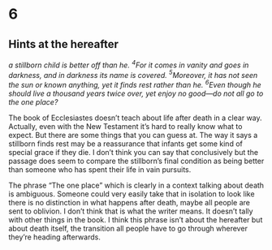# 6

## Hints at the hereafter 
*a stillborn child is better off than he. $^4$For it comes in vanity and goes in darkness, and in darkness its name is covered. $^5$Moreover, it has not seen the sun or known anything, yet it finds rest rather than he. $^6$Even though he should live a thousand years twice over, yet enjoy no good—do not all go to the one place?*  

The book of Ecclesiastes doesn’t teach about life after death in a clear way. Actually, even with the New Testament it’s hard to really know what to expect. But there are some things that you can guess at. The way it says a stillborn finds rest may be a reassurance that infants get some kind of special grace if they die. I don’t think you can say that conclusively but the passage does seem to compare the stillborn’s final condition as being better than someone who has spent their life in vain pursuits. 

The phrase “The one place” which is clearly in a context talking about death is ambiguous. Someone could very easily take that in isolation to look like there is no distinction in what happens after death, maybe all people are sent to oblivion. I don’t think that is what the writer means. It doesn’t tally with other things in the book. I think this phrase isn’t about the hereafter but about death itself, the transition all people have to go through wherever they’re heading afterwards. 